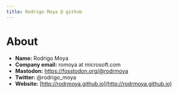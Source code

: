 ```yaml
---
title: Rodrigo Moya @ github
---
```


# About
* __Name:__ Rodrigo Moya
* __Company email:__ romoya at microsoft.com
* __Mastodon:__ <a rel="me" href="https://fosstodon.org/@rodrmoya">https://fosstodon.org/@rodrmoya</a>
* __Twitter:__ @rodrigo_moya
* __Website:__ [http://rodrmoya.github.io](http://rodrmoya.github.io)

